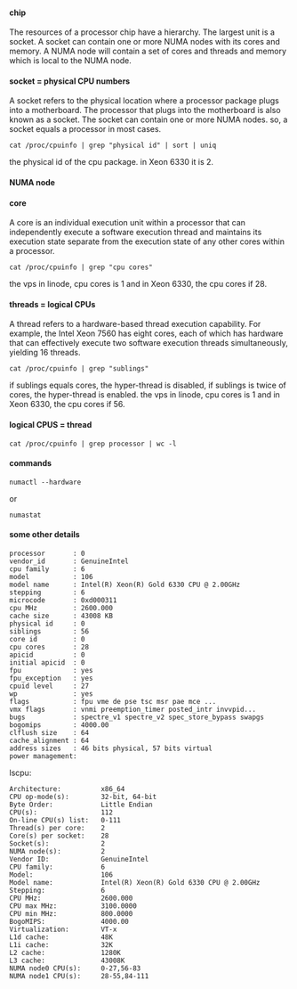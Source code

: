 #### chip
The resources of a processor chip have a hierarchy. 
The largest unit is a socket. A socket can contain one or more NUMA nodes with its cores and memory. 
A NUMA node will contain a set of cores and threads and memory which is local to the NUMA node.

#### socket = physical CPU numbers
A socket refers to the physical location where a processor package plugs into a motherboard. 
The processor that plugs into the motherboard is also known as a socket. The socket can contain one or more NUMA nodes.
so, a socket equals a processor in most cases.
```
cat /proc/cpuinfo | grep "physical id" | sort | uniq
```
the physical id of the cpu package. in Xeon 6330 it is 2.

#### NUMA node

#### core
A core is an individual execution unit within a processor that can independently execute a software execution thread
and maintains its execution state separate from the execution state of any other cores within a processor.
```
cat /proc/cpuinfo | grep "cpu cores"
```
the vps in linode, cpu cores is 1 and in Xeon 6330, the cpu cores if 28.

#### threads = logical CPUs
A thread refers to a hardware-based thread execution capability. For example, the Intel Xeon 7560 has eight cores,
each of which has hardware that can effectively execute two software execution threads simultaneously, yielding 16 threads.
```
cat /proc/cpuinfo | grep "sublings"
```
if sublings equals cores, the hyper-thread is disabled, if sublings is twice of cores, the hyper-thread is enabled.
the vps in linode, cpu cores is 1 and in Xeon 6330, the cpu cores if 56. 

#### logical CPUS  = thread
```
cat /proc/cpuinfo | grep processor | wc -l
```


#### commands
```
numactl --hardware
```
or
```
numastat
```

#### some other details
```
processor       : 0
vendor_id       : GenuineIntel
cpu family      : 6
model           : 106
model name      : Intel(R) Xeon(R) Gold 6330 CPU @ 2.00GHz
stepping        : 6
microcode       : 0xd000311
cpu MHz         : 2600.000
cache size      : 43008 KB
physical id     : 0
siblings        : 56
core id         : 0
cpu cores       : 28
apicid          : 0
initial apicid  : 0
fpu             : yes
fpu_exception   : yes
cpuid level     : 27
wp              : yes
flags           : fpu vme de pse tsc msr pae mce ...
vmx flags       : vnmi preemption_timer posted_intr invvpid...
bugs            : spectre_v1 spectre_v2 spec_store_bypass swapgs
bogomips        : 4000.00
clflush size    : 64
cache_alignment : 64
address sizes   : 46 bits physical, 57 bits virtual
power management:
```

lscpu:
```
Architecture:          x86_64
CPU op-mode(s):        32-bit, 64-bit
Byte Order:            Little Endian
CPU(s):                112
On-line CPU(s) list:   0-111
Thread(s) per core:    2
Core(s) per socket:    28
Socket(s):             2
NUMA node(s):          2
Vendor ID:             GenuineIntel
CPU family:            6
Model:                 106
Model name:            Intel(R) Xeon(R) Gold 6330 CPU @ 2.00GHz
Stepping:              6
CPU MHz:               2600.000
CPU max MHz:           3100.0000
CPU min MHz:           800.0000
BogoMIPS:              4000.00
Virtualization:        VT-x
L1d cache:             48K
L1i cache:             32K
L2 cache:              1280K
L3 cache:              43008K
NUMA node0 CPU(s):     0-27,56-83
NUMA node1 CPU(s):     28-55,84-111
```
